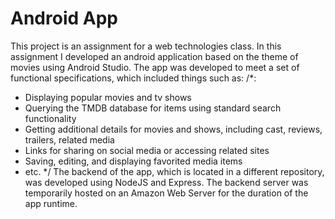 # Android App
This project is an assignment for a web technologies class. In this assignment I developed an android application based on the theme of movies using Android Studio. The app was developed to meet a set of functional specifications, which included things such as:
/*:
  * Displaying popular movies and tv shows
  * Querying the TMDB database for items using standard search functionality
  * Getting additional details for movies and shows, including cast, reviews, trailers, related media
  * Links for sharing on social media or accessing related sites
  * Saving, editing, and displaying favorited media items
  * etc.
 */
The backend of the app, which is located in a different repository, was developed using NodeJS and Express. The backend server was temporarily hosted on an Amazon Web Server for the duration of the app runtime.
